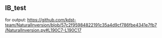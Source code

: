 ## IB_test

for output: https://github.com/kdst-team/NaturalInversion/blob/57c2f95984822191c35a4d9cf786fbe4341e7fb7/NaturalInversion.py#L190C7-L190C17
